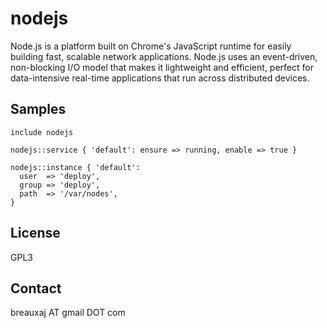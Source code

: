 nodejs
======

Node.js is a platform built on Chrome's JavaScript runtime for easily building
fast, scalable network applications. Node.js uses an event-driven, non-blocking
I/O model that makes it lightweight and efficient, perfect for data-intensive
real-time applications that run across distributed devices.

Samples
-------
```
include nodejs
```
```
nodejs::service { 'default': ensure => running, enable => true }
```
```
nodejs::instance { 'default':
  user  => 'deploy',
  group => 'deploy',
  path  => '/var/nodes',
}
```

License
-------
GPL3

Contact
-------
breauxaj AT gmail DOT com
